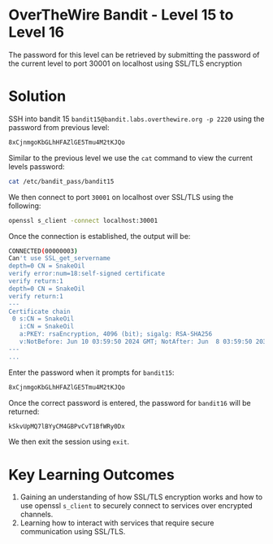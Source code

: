 # OverTheWire Bandit - Level 15 to Level 16
The password for this level can be retrieved by submitting the password of the current level to port 30001 on localhost using SSL/TLS encryption
# Solution
SSH into bandit 15 `bandit15@bandit.labs.overthewire.org -p 2220` using the password from previous level:
```bash
8xCjnmgoKbGLhHFAZlGE5Tmu4M2tKJQo
```
Similar to the previous level we use the `cat` command to view the current levels password:
```bash
cat /etc/bandit_pass/bandit15
```
We then connect to port `30001` on localhost over SSL/TLS using the following:
```bash
openssl s_client -connect localhost:30001
```

Once the connection is established, the output will be:
```bash
CONNECTED(00000003)
Can't use SSL_get_servername
depth=0 CN = SnakeOil
verify error:num=18:self-signed certificate
verify return:1
depth=0 CN = SnakeOil
verify return:1
---
Certificate chain
 0 s:CN = SnakeOil
   i:CN = SnakeOil
   a:PKEY: rsaEncryption, 4096 (bit); sigalg: RSA-SHA256
   v:NotBefore: Jun 10 03:59:50 2024 GMT; NotAfter: Jun  8 03:59:50 2034 GMT
---
...
```
Enter the password when it prompts for `bandit15`:
```bash
8xCjnmgoKbGLhHFAZlGE5Tmu4M2tKJQo
```

Once the correct password is entered, the password for `bandit16` will be returned:
```bash
kSkvUpMQ7lBYyCM4GBPvCvT1BfWRy0Dx
```
We then exit the session using `exit`.
# Key Learning Outcomes
1. Gaining an understanding of how SSL/TLS encryption works and how to use openssl `s_client` to securely connect to services over encrypted channels.
2. Learning how to interact with services that require secure communication using SSL/TLS.
